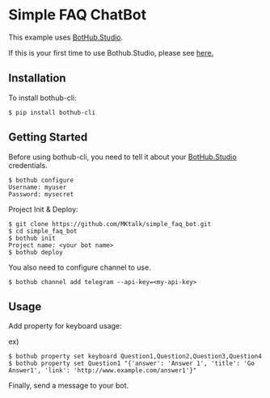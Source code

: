 # Simple FAQ ChatBot

This example uses  [BotHub.Studio](https://bothub.studio/?utm_source=github&utm_medium=display&utm_campaign=faq_chatbot).

If this is your first time to use Bothub.Studio, please see [here.](https://medium.com/bothub-studio/build-a-telegram-chatbot-with-python-2dafd6c033bd)

## Installation

To install bothub-cli:

````
$ pip install bothub-cli
````

## Getting Started

Before using bothub-cli, you need to tell it about your [BotHub.Studio](https://bothub.studio/?utm_source=github&utm_medium=display&utm_campaign=faq_chatbot) credentials.

```
$ bothub configure
Username: myuser
Password: mysecret
```

Project Init & Deploy:

````
$ git clone https://github.com/MKtalk/simple_faq_bot.git
$ cd simple_faq_bot
$ bothub init
Project name: <your bot name>
$ bothub deploy
````

You also need to configure channel to use.

````
$ bothub channel add telegram --api-key=<my-api-key>
````

## Usage

Add property for keyboard usage:

ex)
````
$ bothub property set keyboard Question1,Question2,Question3,Question4
$ bothub property set Question1 "{'answer': 'Answer 1', 'title': 'Go Answer1', 'link': 'http://www.example.com/answer1'}"
````


Finally, send a message to your bot.
